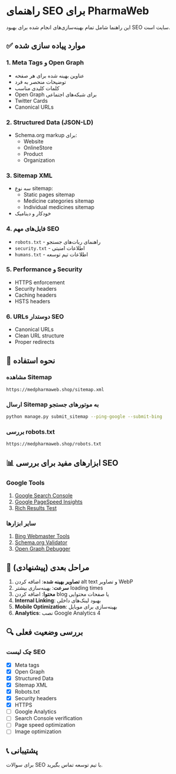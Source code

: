 # راهنمای SEO برای PharmaWeb

این راهنما شامل تمام بهینه‌سازی‌های انجام شده برای بهبود SEO سایت است.

## ✅ موارد پیاده سازی شده

### 1. Meta Tags و Open Graph
- عناوین بهینه شده برای هر صفحه
- توضیحات منحصر به فرد
- کلمات کلیدی مناسب
- Open Graph برای شبکه‌های اجتماعی
- Twitter Cards
- Canonical URLs

### 2. Structured Data (JSON-LD)
- Schema.org markup برای:
  - Website
  - OnlineStore
  - Product
  - Organization

### 3. Sitemap XML
- سه نوع sitemap:
  - Static pages sitemap
  - Medicine categories sitemap
  - Individual medicines sitemap
- خودکار و دینامیک

### 4. فایل‌های مهم SEO
- `robots.txt` - راهنمای ربات‌های جستجو
- `security.txt` - اطلاعات امنیتی
- `humans.txt` - اطلاعات تیم توسعه

### 5. Performance و Security
- HTTPS enforcement
- Security headers
- Caching headers
- HSTS headers

### 6. URLs دوستدار SEO
- Canonical URLs
- Clean URL structure
- Proper redirects

## 🔧 نحوه استفاده

### مشاهده Sitemap
```
https://medpharmaweb.shop/sitemap.xml
```

### ارسال Sitemap به موتورهای جستجو
```bash
python manage.py submit_sitemap --ping-google --submit-bing
```

### بررسی robots.txt
```
https://medpharmaweb.shop/robots.txt
```

## 📊 ابزارهای مفید برای بررسی SEO

### Google Tools
1. [Google Search Console](https://search.google.com/search-console)
2. [Google PageSpeed Insights](https://pagespeed.web.dev/)
3. [Rich Results Test](https://search.google.com/test/rich-results)

### سایر ابزارها
1. [Bing Webmaster Tools](https://www.bing.com/webmasters)
2. [Schema.org Validator](https://validator.schema.org/)
3. [Open Graph Debugger](https://developers.facebook.com/tools/debug/)

## 🎯 مراحل بعدی (پیشنهادی)

1. **تصاویر بهینه شده**: اضافه کردن alt text و تصاویر WebP
2. **سرعت**: بهینه‌سازی بیشتر loading times
3. **محتوا**: اضافه کردن blog یا صفحات محتوایی
4. **Internal Linking**: بهبود لینک‌های داخلی
5. **Mobile Optimization**: بهینه‌سازی برای موبایل
6. **Analytics**: نصب Google Analytics 4

## 🔍 بررسی وضعیت فعلی

### چک لیست SEO
- [x] Meta tags
- [x] Open Graph
- [x] Structured Data
- [x] Sitemap XML
- [x] Robots.txt
- [x] Security headers
- [x] HTTPS
- [ ] Google Analytics
- [ ] Search Console verification
- [ ] Page speed optimization
- [ ] Image optimization

## 📞 پشتیبانی

برای سوالات SEO با تیم توسعه تماس بگیرید.